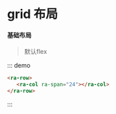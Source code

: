 # grid 布局





#### 基础布局

> 默认flex

::: demo

```html
<ra-row>
   <ra-col ra-span="24"></ra-col>
</ra-row>
```

:::
